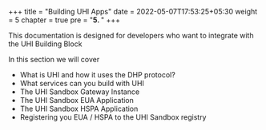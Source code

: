 +++
title = "Building UHI Apps"
date = 2022-05-07T17:53:25+05:30
weight = 5
chapter = true
pre = "<b>5. </b>"
+++

This documentation is designed for developers who want to integrate with the UHI Building Block

In this section we will cover 

- What is UHI and how it uses the DHP protocol?
- What services can you build with UHI
- The UHI Sandbox Gateway Instance
- The UHI Sandbox EUA Application
- The UHI Sandbox HSPA Application
- Registering you EUA / HSPA to the UHI Sandbox registry
